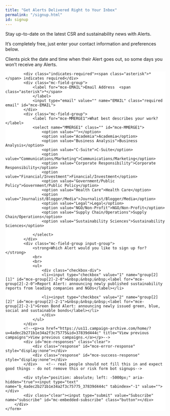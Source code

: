 ```yaml
---
title: "Get Alerts Delivered Right to Your Inbox"
permalink: "/signup.html"
id: signup
---
```



<p>Stay up-to-date on the latest CSR and sustainability news with Alerts.</p>

<p>It’s completely free, just enter your contact information and preferences below.</p>

<p>Clients pick the date and time when their Alert goes out, so some days you won’t receive any Alerts.</p>

<!-- Begin Mailchimp Signup Form -->
<link href="//cdn-images.mailchimp.com/embedcode/classic-10_7.css" rel="stylesheet" type="text/css">
<style type="text/css">
	#mc_embed_signup{background:#fff; clear:left; font:14px Helvetica,Arial,sans-serif; }
	/* Add your own Mailchimp form style overrides in your site stylesheet or in this style block.
	   We recommend moving this block and the preceding CSS link to the HEAD of your HTML file. */
</style>
<div id="mc_embed_signup">
	<form action="https://reportalert.us11.list-manage.com/subscribe/post?u=4adec2b271b1e34a2f3c75775&amp;id=37839d444c" method="post" id="mc-embedded-subscribe-form" name="mc-embedded-subscribe-form" class="validate" target="_blank" novalidate>
		<div id="mc_embed_signup_scroll">

			<div class="indicates-required"><span class="asterisk">*</span> indicates required</div>
			<div class="mc-field-group">
				<label for="mce-EMAIL">Email Address  <span class="asterisk">*</span>
				</label>
				<input type="email" value="" name="EMAIL" class="required email" id="mce-EMAIL">
			</div>
			<div class="mc-field-group">
				<label for="mce-MMERGE1">What best describes your work? </label>
				<select name="MMERGE1" class="" id="mce-MMERGE1">
					<option value=""></option>
					<option value="Academia">Academia</option>
					<option value="Business Analysis">Business Analysis</option>
					<option value="C-Suite">C-Suite</option>
					<option value="Communications/Marketing">Communications/Marketing</option>
					<option value="Corporate Responsibility">Corporate Responsibility</option>
					<option value="Financial/Investment">Financial/Investment</option>
					<option value="Government/Public Policy">Government/Public Policy</option>
					<option value="Health Care">Health Care</option>
					<option value="Journalist/Blogger/Media">Journalist/Blogger/Media</option>
					<option value="Legal">Legal</option>
					<option value="NGO/Non-Profit">NGO/Non-Profit</option>
					<option value="Supply Chain/Operations">Supply Chain/Operations</option>
					<option value="Sustainability Sciences">Sustainability Sciences</option>

				</select>
			</div>
			<div class="mc-field-group input-group">
				<strong>Which Alert would you like to sign up for? </strong>
                <br>
                <br>
				<ul>
                    <div class="checkbox-div">
                    <li><input type="checkbox" value="1" name="group[2][1]" id="mce-group[2]-2-0">&nbsp;&nbsp;&nbsp;<label for="mce-group[2]-2-0">Report Alert: announcing newly published sustainability reports from leading companies and NGOs</label></li>

                    <li><input type="checkbox" value="2" name="group[2][2]" id="mce-group[2]-2-1">&nbsp;&nbsp;&nbsp;<label for="mce-group[2]-2-1">Green Bond Alert: announcing newly issued green, blue, social and sustainable bonds</label></li>
                    </div>
                </ul>
			</div>
			<!--<p><a href="https://us11.campaign-archive.com/home/?u=4adec2b271b1e34a2f3c75775&id=37839d444c" title="View previous campaigns">View previous campaigns.</a></p>-->
			<div id="mce-responses" class="clear">
				<div class="response" id="mce-error-response" style="display:none"></div>
				<div class="response" id="mce-success-response" style="display:none"></div>
			</div>    <!-- real people should not fill this in and expect good things - do not remove this or risk form bot signups-->
            
			<div style="position: absolute; left: -5000px;" aria-hidden="true"><input type="text" name="b_4adec2b271b1e34a2f3c75775_37839d444c" tabindex="-1" value=""></div>
			<div class="clear"><input type="submit" value="Subscribe" name="subscribe" id="mc-embedded-subscribe" class="button"></div>
		</div>
	</form>
</div>

<!--End mc_embed_signup-->




